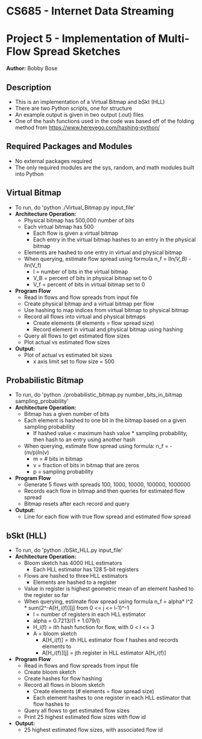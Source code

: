 # CS685 - Internet Data Streaming 
# Project 5 - Implementation of Multi-Flow Spread Sketches
**Author:** Bobby Bose

## Description
- This is an implementation of a Virtual Bitmap and bSkt (HLL)
- There are two Python scripts, one for structure
- An example output is given in two output (.out) files
- One of the hash functions used in the code was based off of the folding method from https://www.herevego.com/hashing-python/

## Required Packages and Modules
- No external packages required 
- The only required modules are the sys, random, and math modules built into Python

## Virtual Bitmap
- To run, do 'python ./Virtual_Bitmap.py input_file'
- **Architecture Operation:**
    - Physical bitmap has 500,000 number of bits
    - Each virtual bitmap has 500
        - Each flow is given a virtual bitmap
        - Each entry in the virtual bitmap hashes to an entry in the physical bitmap
    - Elements are hashed to one entry in virtual and physical bitmap
    - When querying, estimate flow spread using formula n_f = l*ln(V_B) - l*ln(V_f)
        - l = number of bits in the virtual bitmap
        - V_B = percent of bits in physical bitmap set to 0
        - V_f = percent of bits in virtual bitmap set to 0
- **Program Flow**
    - Read in flows and flow spreads from input file
    - Create physical bitmap and a virtual bitmap per flow
    - Use hashing to map indices from virtual bitmap to physical bitmap
    - Record all flows into virtual and physical bitmaps
        - Create elements (# elements = flow spread size)
        - Record element in virtual and physical bitmap using hashing
    - Query all flows to get estimated flow sizes
    - Plot actual vs estimated flow sizes
- **Output:**
    - Plot of actual vs estimated bit sizes
        - x axis limit set to flow size = 500

## Probabilistic Bitmap
- To run, do 'python ./probabilistic_bitmap.py number_bits_in_bitmap sampling_probability'
- **Architecture Operation:**
    - Bitmap has a given number of bits
    - Each element is hashed to one bit in the bitmap based on a given sampling probability
        - If hashed value < maximum hash value * sampling probability, then hash to an entry using another hash
    - When querying, estimate flow spread using formula: n_f = -(m/p)ln(v)
        - m = # bits in bitmap
        - v = fraction of bits in bitmap that are zeros
        - p = sampling probability
- **Program Flow**
    - Generate 5 flows with spreads 100, 1000, 10000, 100000, 1000000
    - Records each flow in bitmap and then queries for estimated flow spread
    - Bitmap resets after each record and query
- **Output:**
    - Line for each flow with true flow spread and estimated flow spread

## bSkt (HLL)
- To run, do 'python ./bSkt_HLL.py input_file'
- **Architecture Operation:**
    - Bloom sketch has 4000 HLL estimators
        - Each HLL estimator has 128 5-bit registers
    - Flows are hashed to three HLL estimators
        - Elements are hashed to a register
    - Value in register is highest geometric mean of an element hashed to the register so far
    - When querying, estimate flow spread using formula n_f = alpha* l^2 * sum(2^-A[H_i(f)][j] from 0 <= j <= l-1)^-1
        - l = number of registers in each HLL estimator
        - alpha = 0.7213/(1 + 1.079/l)
        - H_i(f) = ith hash function for flow, with 0 < i <= 3
        - A = bloom sketch
            - A[H_i(f)] = ith HLL estimator flow f hashes and records elements to
            - A[H_i(f)][j] = jth register in HLL estimator A[H_i(f)]
- **Program Flow**
    - Read in flows and flow spreads from input file
    - Create bloom sketch
    - Create hashes for flow hashing
    - Record all flows in bloom sketch
        - Create elements (# elements = flow spread size)
        - Each element hashes to one register in each HLL estimator that flow hashes to
    - Query all flows to get estimated flow sizes
    - Print 25 highest estimated flow sizes with flow id
- **Output:**
    - 25 highest estimated flow sizes, with associated flow id